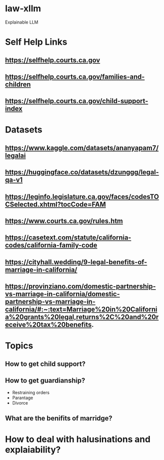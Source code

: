 # law-xllm
Explainable LLM
# Self Help Links 
## https://selfhelp.courts.ca.gov
## https://selfhelp.courts.ca.gov/families-and-children 
## https://selfhelp.courts.ca.gov/child-support-index

# Datasets 
## https://www.kaggle.com/datasets/ananyapam7/legalai
## https://huggingface.co/datasets/dzunggg/legal-qa-v1
## https://leginfo.legislature.ca.gov/faces/codesTOCSelected.xhtml?tocCode=FAM
## https://www.courts.ca.gov/rules.htm
## https://casetext.com/statute/california-codes/california-family-code
## https://cityhall.wedding/9-legal-benefits-of-marriage-in-california/
## https://provinziano.com/domestic-partnership-vs-marriage-in-california/domestic-partnership-vs-marriage-in-california/#:~:text=Marriage%20in%20California%20grants%20legal,returns%2C%20and%20receive%20tax%20benefits.

# Topics
## How to get child support?
## How to get guardianship?
- Restraining orders
- Parantage
- Divorce
## What are the benifits of marridge?

# How to deal with halusinations and explaiability?
